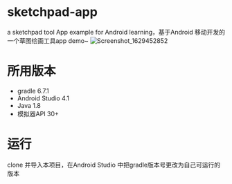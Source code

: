 # sketchpad-app
a sketchpad tool App example for Android learning，基于Android 移动开发的一个草图绘画工具app demo~
![Screenshot_1629452852](https://user-images.githubusercontent.com/65069676/130217305-6fc10ef5-24fe-4aca-b7cd-63c564c5d645.png)

# 所用版本
- gradle 6.7.1
- Android Studio 4.1
- Java 1.8
- 模拟器API 30+

# 运行
clone 并导入本项目，在Android Studio 中把gradle版本号更改为自己可运行的版本

